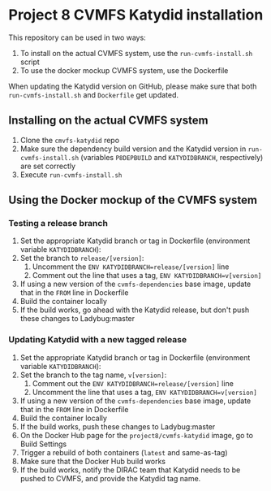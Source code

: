 # Project 8 CVMFS Katydid installation

This repository can be used in two ways:

1. To install on the actual CVMFS system, use the `run-cvmfs-install.sh` script
1. To use the docker mockup CVMFS system, use the Dockerfile

When updating the Katydid version on GitHub, please make sure that both `run-cvmfs-install.sh` and `Dockerfile` get updated.

## Installing on the actual CVMFS system

1. Clone the `cmvfs-katydid` repo
1. Make sure the dependency build version and the Katydid version in `run-cvmfs-install.sh` (variables `P8DEPBUILD` and `KATYDIDBRANCH`, respectively) are set correctly
1. Execute `run-cvmfs-install.sh`

## Using the Docker mockup of the CVMFS system

### Testing a release branch

1. Set the appropriate Katydid branch or tag in Dockerfile (environment variable `KATYDIDBRANCH`):
1. Set the branch to `release/[version]`:
    1. Uncomment the `ENV KATYDIDBRANCH=release/[version]` line
    1. Comment out the line that uses a tag, `ENV KATYDIDBRANCH=v[version]`
1. If using a new version of the `cvmfs-dependencies` base image, update that in the `FROM` line in Dockerfile
1. Build the container locally
1. If the build works, go ahead with the Katydid release, but don't push these changes to Ladybug:master

### Updating Katydid with a new tagged release

1. Set the appropriate Katydid branch or tag in Dockerfile (environment variable `KATYDIDBRANCH`):
1. Set the branch to the tag name, `v[version]`:
    1. Comment out the `ENV KATYDIDBRANCH=release/[version]` line
    1. Uncomment the line that uses a tag, `ENV KATYDIDBRANCH=v[version]`
1. If using a new version of the `cvmfs-dependencies` base image, update that in the `FROM` line in Dockerfile
1. Build the container locally
1. If the build works, push these changes to Ladybug:master
1. On the Docker Hub page for the `project8/cvmfs-katydid` image, go to Build Settings
1. Trigger a rebuild of both containers (`latest` and same-as-tag)
1. Make sure that the Docker Hub build works
1. If the build works, notify the DIRAC team that Katydid needs to be pushed to CVMFS, and provide the Katydid tag name.
